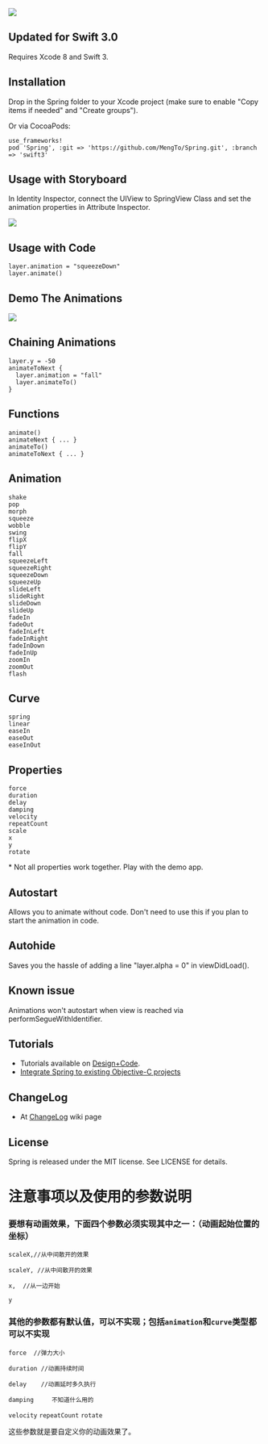 ![](https://dl.dropboxusercontent.com/u/7990919/Crawler/SpringSwift3.jpg)

## Updated for Swift 3.0
Requires Xcode 8 and Swift 3.

## Installation
Drop in the Spring folder to your Xcode project (make sure to enable "Copy items if needed" and "Create groups").

Or via CocoaPods:
```
use_frameworks!
pod 'Spring', :git => 'https://github.com/MengTo/Spring.git', :branch => 'swift3'
```

## Usage with Storyboard
In Identity Inspector, connect the UIView to SpringView Class and set the animation properties in Attribute Inspector.

![](http://cl.ly/image/241o0G1G3S36/download/springsetup.jpg)

## Usage with Code
    layer.animation = "squeezeDown"
    layer.animate()

## Demo The Animations
![](http://cl.ly/image/1n1E2j3W3y24/springscreen.jpg)

## Chaining Animations
    layer.y = -50
    animateToNext {
      layer.animation = "fall"
      layer.animateTo()
    }

## Functions
    animate()
    animateNext { ... }
    animateTo()
    animateToNext { ... }

## Animation
    shake
    pop
    morph
    squeeze
    wobble
    swing
    flipX
    flipY
    fall
    squeezeLeft
    squeezeRight
    squeezeDown
    squeezeUp
    slideLeft
    slideRight
    slideDown
    slideUp
    fadeIn
    fadeOut
    fadeInLeft
    fadeInRight
    fadeInDown
    fadeInUp
    zoomIn
    zoomOut
    flash

## Curve
    spring
    linear
    easeIn
    easeOut
    easeInOut

## Properties
    force
    duration
    delay
    damping
    velocity
    repeatCount
    scale
    x
    y
    rotate

\* Not all properties work together. Play with the demo app.


## Autostart
Allows you to animate without code. Don't need to use this if you plan to start the animation in code.

## Autohide
Saves you the hassle of adding a line "layer.alpha = 0" in viewDidLoad().

## Known issue
Animations won't autostart when view is reached via performSegueWithIdentifier.

## Tutorials
- Tutorials available on [Design+Code](https://designcode.io/swiftapp).
- [Integrate Spring to existing Objective-C projects](https://medium.com/ios-apprentice/using-swift-in-objective-c-projects-f7e7a09f8be)

## ChangeLog
- At [ChangeLog](https://github.com/MengTo/Spring/wiki/CHANGELOG) wiki page

## License

Spring is released under the MIT license. See LICENSE for details.


# 注意事项以及使用的参数说明

### 要想有动画效果，下面四个参数必须实现其中之一：（动画起始位置的坐标）

`scaleX,//从中间散开的效果`

`scaleY, //从中间散开的效果`

`x,  //从一边开始`

`y`

### 其他的参数都有默认值，可以不实现；包括`animation`和`curve`类型都可以不实现

`force  //弹力大小`

`duration //动画持续时间`

`delay    //动画延时多久执行`

`damping     不知道什么用的`

`velocity`
`repeatCount`
`rotate`

这些参数就是要自定义你的动画效果了。
